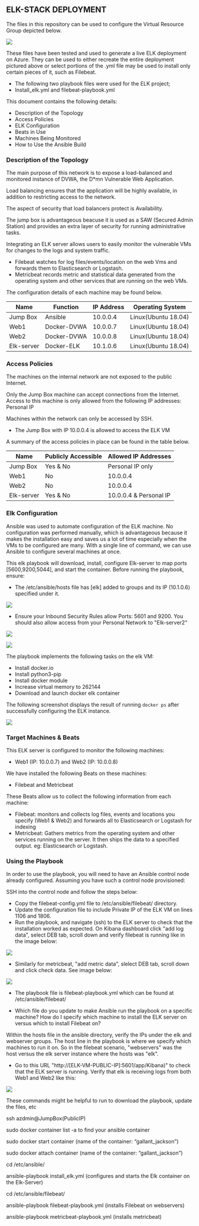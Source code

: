  ## ELK-STACK DEPLOYMENT
 
 The files in this repository can be used to configure the Virtual Resource Group depicted below.
 
 ![](Diagrams/Network_topology_with_ELK.png)

These files have been tested and used to generate a live ELK deployment on Azure. They can be used to either recreate the entire deployment pictured above or select portions of the .yml file may be used to install only certain pieces of it, such as Filebeat.
 
- The following two playbook files were used for the ELK project;
- Install_elk.yml and filebeat-playbook.yml
 
This document contains the following details:
- Description of the Topology
- Access Policies
- ELK Configuration
 - Beats in Use
 - Machines Being Monitored
- How to Use the Ansible Build
 
 
### Description of the Topology
 
The main purpose of this network is to expose a load-balanced and monitored instance of DVWA, the D*mn Vulnerable Web Application.
 
Load balancing ensures that the application will be highly available, in addition to restricting access to the network.

The aspect of security that load balancers protect is Availability.

The jump box is advantageous beacuse it is used as a SAW (Secured Admin Station) and provides an extra layer of security for running administrative tasks. 
 
Integrating an ELK server allows users to easily monitor the vulnerable VMs for changes to the logs and system traffic.
- Filebeat watches for log files/events/location on the web Vms and forwards them to Elasticsearch or Logstash.
- Metricbeat records metric and statistical data generated from the operating system and other services that are running on the web VMs. 
 
 
The configuration details of each machine may be found below.
 
| Name     | Function | IP Address | Operating System |
|----------|----------|------------|------------------|
| Jump Box | Ansible  | 10.0.0.4   |Linux(Ubuntu 18.04)|
| Web1     |Docker-DVWA| 10.0.0.7  |Linux(Ubuntu 18.04)|
| Web2     |Docker-DVWA| 10.0.0.8  |Linux(Ubuntu 18.04)|
|Elk-server|Docker-ELK| 10.1.0.6  |Linux(Ubuntu 18.04)|
 
### Access Policies
 
The machines on the internal network are not exposed to the public Internet.
 
Only the Jump Box machine can accept connections from the Internet. Access to this machine is only allowed from the following IP addresses: Personal IP
 
Machines within the network can only be accessed by SSH.
- The Jump Box with IP 10.0.0.4 is allowed to access the ELK VM
 
A summary of the access policies in place can be found in the table below.
 
| Name     | Publicly Accessible | Allowed IP Addresses |
|----------|---------------------|----------------------|
| Jump Box | Yes & No            | Personal IP only     |
|  Web1    | No                  | 10.0.0.4             |
|  Web2    | No                  | 10.0.0.4             |
|Elk-server| Yes & No            |10.0.0.4 & Personal IP|
 

### Elk Configuration
 
Ansible was used to automate configuration of the ELK machine. No configuration was performed manually, which is advantageous because it makes the installation easy and saves us a lot of time especially when the VMs to be configured are many. With a single line of command, we can use Ansible to configure several machines at once. 

This elk playbook will download, install, configure Elk-server to map ports [5600,9200,5044], and start the container. Before running the playbook, ensure:

- The /etc/ansible/hosts file has [elk] added to groups and its IP (10.1.0.6) specified under it.

![](Diagrams/hosts.elk.png)

- Ensure your Inbound Security Rules allow Ports: 5601 and 9200. You should also allow access from your Personal Network to "Elk-server2"


![](Diagrams/sec_g1.png)



![](Diagrams/sec_g2.png)

The playbook implements the following tasks on the elk VM:
- Install docker.io
- Install python3-pip
- Install docker module
- Increase virtual memory to 262144
- Download and launch docker elk container
 
The following screenshot displays the result of running `docker ps` after successfully configuring the ELK instance.
 
![](Diagrams/docker_ps_output.png)
 
### Target Machines & Beats
This ELK server is configured to monitor the following machines:
- Web1 (IP: 10.0.0.7) and Web2 (IP: 10.0.0.8)
 
We have installed the following Beats on these machines:
- Filebeat and Metricbeat
 
These Beats allow us to collect the following information from each machine:
- Filebeat: monitors and collects log files, events and locations you specify (Web1 & Web2) and forwards all to Elasticsearch or Logstash for indexing
- Metricbeat: Gathers metrics from the operating system and other services running on the server. It then ships the data to a specified output. eg: Elasticsearch or Logstash.
 
### Using the Playbook
In order to use the playbook, you will need to have an Ansible control node already configured. Assuming you have such a control node provisioned:
 
SSH into the control node and follow the steps below:
- Copy the filebeat-config.yml file to /etc/ansible/filebeat/ directory.
- Update the configuration file to include Private IP of the ELK VM on lines 1106 and 1806.
- Run the playbook, and navigate (ssh) to the ELK server to check that the installation worked as expected. On Kibana dashboard click "add log data", select DEB tab, scroll down and verify filebeat is running like in the image below: 

![](Diagrams/filebeat_confirmation.png)

- Similarly for metricbeat, "add metric data", slelect DEB tab, scroll down and click check data. See image below:

![](Diagrams/metricbeat_confirmation.png)
 
- The playbook file is filebeat-playbook.yml which can be found at /etc/ansible/filebeat/ 
 
 
- Which file do you update to make Ansible run the playbook on a specific machine? How do I specify which machine to install the ELK server on versus which to install Filebeat on?
 
Within the hosts file in the ansible directory, verify the IPs under the elk and webserver groups. The host line in the playbook is where we specify which machines to run it on. So in the filebeat scenario, "webservers" was the host versus the elk server instance where the hosts was "elk".
 
- Go to this URL "http://[ELK-VM-PUBLIC-IP]:5601/app/Kibana)" to check that the ELK server is running. Verify that elk is receiving logs from both Web1 and Web2 like this:

![](Diagrams/Kibana_dashboard.png)
 
These commands might be helpful to run to download the playbook, update the files, etc

ssh azdmin@JumpBox(PublicIP)

sudo docker container list -a to find your ansible container

sudo docker start container (name of the container: “gallant_jackson”)

sudo docker attach container (name of the container: “gallant_jackson”)

cd /etc/ansible/

ansible-playbook install_elk.yml (configures and starts the Elk container on the Elk-Server)

cd /etc/ansible/filebeat/

ansible-playbook filebeat-playbook.yml (installs Filebeat on webservers)

ansible-playbook metricbeat-playbook.yml (installs metricbeat)



